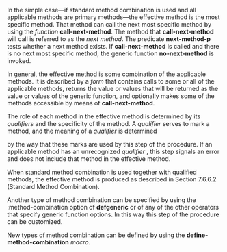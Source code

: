  

In the simple case—if standard method combination is used and all applicable methods are primary methods—the effective method is the most specific method. That method can call the next most specific method by using the *function* **call-next-method**. The method that **call-next-method** will call is referred to as the *next method*. The predicate **next-method-p** tests whether a next method exists. If **call-next-method** is called and there is no next most specific method, the generic function **no-next-method** is invoked. 

In general, the effective method is some combination of the applicable methods. It is described by a *form* that contains calls to some or all of the applicable methods, returns the value or values that will be returned as the value or values of the generic function, and optionally makes some of the methods accessible by means of **call-next-method**. 

The role of each method in the effective method is determined by its *qualifiers* and the specificity of the method. A *qualifier* serves to mark a method, and the meaning of a *qualifier* is determined 



 

 

by the way that these marks are used by this step of the procedure. If an applicable method has an unrecognized *qualifier* , this step signals an error and does not include that method in the effective method. 

When standard method combination is used together with qualified methods, the effective method is produced as described in Section 7.6.6.2 (Standard Method Combination). 

Another type of method combination can be specified by using the :method-combination option of **defgeneric** or of any of the other operators that specify generic function options. In this way this step of the procedure can be customized. 

New types of method combination can be defined by using the **define-method-combination** *macro*. 

